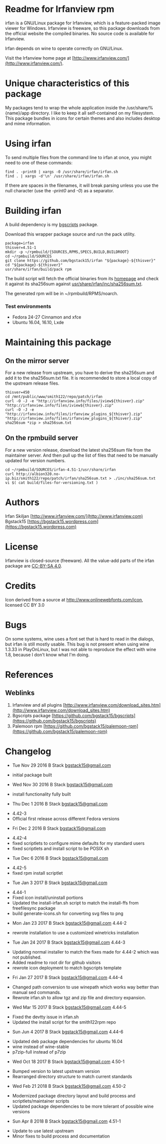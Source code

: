 # Readme for Irfanview rpm
irfan is a GNU/Linux package for Irfanview, which is a feature-packed image viewer for Windows. Irfanview is freeware, so this package downloads from the official website the compiled binaries. No source code is available for Irfanview.

Irfan depends on wine to operate correctly on GNU/Linux.

Visit the Irfanview home page at [http://www.irfanview.com/](http://www.irfanview.com/).

# Unique characteristics of this package
My packages tend to wrap the whole application inside the /usr/share/%{name}/app directory. I like to keep it all self-contained on my filesystem.
This package bundles in icons for certain themes and also includes desktop and mime information. 

# Using irfan
To send multiple files from the command line to irfan at once, you might need to one of these commands:

    find . -print0 | xargs -0 /usr/share/irfan/irfan.sh
    find . | xargs -d'\n' /usr/share/irfan/irfan.sh
If there are spaces in the filenames, it will break parsing unless you use the null character (use the *-print0* and *-0*) as a separator.

# Building irfan
A build dependency is my [bgscripts](https://github.com/bgstack15/bgscripts) package.

Download this wrapper package source and run the pack utility.

    package=irfan
    thisver=4.51-1
    mkdir -p ~/rpmbuild/{SOURCES,RPMS,SPECS,BUILD,BUILDROOT}
    cd ~/rpmbuild/SOURCES
    git clone https://github.com/bgstack15/irfan "${package}-${thisver}"
    cd "${package}-${thisver}"
    usr/share/irfan/build/pack rpm

The build script will fetch the official binaries from its [homepage](http://www.irfanview.com/) and check it against its sha256sum against [usr/share/irfan/inc/sha256sum.txt](usr/share/irfan/inc/sha256sum.txt).

The generated rpm will be in ~/rpmbuild/RPMS/noarch.

### Test environments
* Fedora 24-27 Cinnamon and xfce
* Ubuntu 16.04, 16.10, Lxde

# Maintaining this package

## On the mirror server
For a new release from upstream, you have to derive the sha256sum and add it to the sha256sum.txt file. It is recommended to store a local copy of the upstream release files.

    thisver=450
    cd /mnt/public/www/smith122/repo/patch/irfan
    curl -O -J -e "http://irfanview.info/files/iview${thisver}.zip" "http://irfanview.info/files/iview${thisver}.zip"
    curl -O -J -e "http://irfanview.info/files/irfanview_plugins_${thisver}.zip" "http://irfanview.info/files/irfanview_plugins_${thisver}.zip"
    sha256sum *zip > sha256sum.txt

## On the rpmbuild server
For a new version release, download the latest sha256sum file from the maintainer server. And then pull up the list of files that need to be manually updated for version numbers.

    cd ~/rpmbuild/SOURCES/irfan-4.51-1/usr/share/irfan
    curl http://albion320.no-ip.biz/smith122/repo/patch/irfan/sha256sum.txt > ./inc/sha256sum.txt
    vi $( cat build/files-for-versioning.txt )

# Authors
Irfan Skiljan [http://www.irfanview.com/](http://www.irfanview.com)
Bgstack15 [https://bgstack15.wordpress.com](https://bgstack15.wordpress.com)

# License
Irfanview is closed-source (freeware). All the value-add parts of the irfan package are [CC-BY-SA 4.0](https://creativecommons.org/licenses/by-sa/4.0/).

# Credits
Icon derived from a source at http://www.onlinewebfonts.com/icon, licensed CC BY 3.0

# Bugs
On some systems, wine uses a font set that is hard to read in the dialogs, but irfan is still mostly usable. This bug is not present when using wine 1.3.33 in PlayOnLinux, but I was not able to reproduce the effect with wine 1.8, because I don't know what I'm doing.

# References
## Weblinks
1. Irfanview and all plugins [http://www.irfanview.com/download_sites.htm](http://www.irfanview.com/download_sites.htm) 
2. Bgscripts package [https://github.com/bgstack15/bgscripts](https://github.com/bgstack15/bgscripts)
3. Palemoon rpm [https://github.com/bgstack15/palemoon-rpm](https://github.com/bgstack15/palemoon-rpm)

# Changelog
* Tue Nov 29 2016 B Stack <bgstack15@gmail.com>
- initial package built

* Wed Nov 30 2016 B Stack <bgstack15@gmail.com>
- install functionality fully built

* Thu Dec  1 2016 B Stack <bgstack15@gmail.com>
- 4.42-3
- Official first release across different Fedora versions

* Fri Dec  2 2016 B Stack <bgstack15@gmail.com>
- 4.42-4
- fixed scriptlets to configure mime defaults for my standard users
- fixed scriptlets and install script to be POSIX sh

* Tue Dec  6 2016 B Stack <bgstack15@gmail.com>
- 4.42-5
- fixed rpm install scriptlet

* Tue Jan  3 2017 B Stack <bgstack15@gmail.com>
- 4.44-1
- Fixed icon install/uninstall portions
- Updated the install-irfan.sh script to match the install-ffs from freefilesync package
- build generate-icons.sh for converting svg files to png

* Mon Jan 23 2017 B Stack <bgstack15@gmail.com> 4.44-2
- rewrote installation to use a customized winetricks installation

* Tue Jan 24 2017 B Stack <bgstack15@gmail.com> 4.44-3
- Updating normal installer to match the fixes made for 4.44-2 which was not published.
- Added readme to root dir for github visitors
- rewrote icon deployment to match bgscripts template

* Fri Jan 27 2017 B Stack <bgstack15@gmail.com> 4.44-4
- Changed path conversion to use winepath which works way better than manual sed commands.
- Rewrote irfan.sh to allow tgz and zip file and directory expansion.

* Wed Mar 15 2017 B Stack <bgstack15@gmail.com> 4.44-5
- Fixed the devtty issue in irfan.sh
- Updated the install script for the smith122rpm repo

* Sun Jun  4 2017 B Stack <bgstack15@gmail.com> 4.44-6
- Updated deb package dependencies for ubuntu 16.04
-  wine instead of wine-stable
-  p7zip-full instead of p7zip

* Wed Oct 18 2017 B Stack <bgstack15@gmail.com> 4.50-1
- Bumped version to latest upstream version
- Rearranged directory structure to match current standards

* Wed Feb 21 2018 B Stack <bgstack15@gmail.com> 4.50-2
- Modernized package directory layout and build process and scriptlets/maintainer scripts
- Updated package dependencies to be more tolerant of possible wine versions

* Sun Apr  8 2018 B Stack <bgstack15@gmail.com> 4.51-1
- Update to use latest upstream
- Minor fixes to build process and documentation
